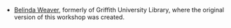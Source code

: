 - [Belinda Weaver](https://github.com/weaverbel), formerly of Griffith University Library, where the original version of this workshop was created.
